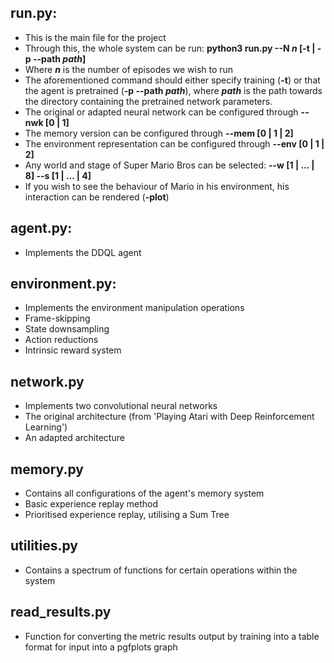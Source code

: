 ## run.py:
- This is the main file for the project
- Through this, the whole system can be run: **python3 run.py --N *n* [-t | -p --path *path*]**
- Where ***n*** is the number of episodes we wish to run
- The aforementioned command should either specify training (**-t**) or that the agent is pretrained (**-p --path *path***), where ***path*** is the path towards the directory containing the pretrained network parameters.
- The original or adapted neural network can be configured through **--nwk [0 | 1]**
- The memory version can be configured through **--mem [0 | 1 | 2]**
- The environment representation can be configured through **--env [0 | 1 | 2]**
- Any world and stage of Super Mario Bros can be selected: **--w [1 | ... | 8] --s [1 | ... | 4]**
- If you wish to see the behaviour of Mario in his environment, his interaction can be rendered (**-plot**)

## agent.py:
- Implements the DDQL agent

## environment.py:
- Implements the environment manipulation operations
- Frame-skipping
- State downsampling
- Action reductions
- Intrinsic reward system

## network.py
- Implements two convolutional neural networks
- The original architecture (from 'Playing Atari with Deep Reinforcement Learning')
- An adapted architecture

## memory.py
- Contains all configurations of the agent's memory system
- Basic experience replay method
- Prioritised experience replay, utilising a Sum Tree

## utilities.py
- Contains a spectrum of functions for certain operations within the system

## read_results.py
- Function for converting the metric results output by training into a table format for input into a pgfplots graph
